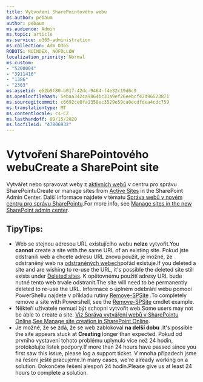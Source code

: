 ```yaml
---
title: Vytvoření SharePointového webu
ms.author: pebaum
author: pebaum
ms.audience: Admin
ms.topic: article
ms.service: o365-administration
ms.collection: Adm_O365
ROBOTS: NOINDEX, NOFOLLOW
localization_priority: Normal
ms.custom:
- "5200004"
- "3911416"
- "1386"
- "2303"
ms.assetid: e62b9f80-b017-42dc-9464-f4e32c19d6c9
ms.openlocfilehash: 5ebaa342ca9864bc31a9ef26eebcf42d96523871
ms.sourcegitcommit: c6692ce0fa1358ec3529e59ca0ecdfdea4cdc759
ms.translationtype: MT
ms.contentlocale: cs-CZ
ms.lasthandoff: 09/15/2020
ms.locfileid: "47806932"
---
```

# <a name="create-a-sharepoint-site"></a><span data-ttu-id="008fc-102">Vytvoření SharePointového webu</span><span class="sxs-lookup"><span data-stu-id="008fc-102">Create a SharePoint site</span></span>

<span data-ttu-id="008fc-103">Vytvářet nebo spravovat weby z [aktivních webů](https://admin.microsoft.com/sharepoint?page=sitemanagement&modern=true) v centru pro správu SharePointu</span><span class="sxs-lookup"><span data-stu-id="008fc-103">Create or manage sites from [Active Sites](https://admin.microsoft.com/sharepoint?page=sitemanagement&modern=true) in the SharePoint Admin Center.</span></span> <span data-ttu-id="008fc-104">Další informace najdete v tématu [Správa webů v novém centru pro správu SharePointu](https://docs.microsoft.com/sharepoint/manage-site-creation).</span><span class="sxs-lookup"><span data-stu-id="008fc-104">For more info, see [Manage sites in the new SharePoint admin center](https://docs.microsoft.com/sharepoint/manage-site-creation).</span></span> 

## <a name="tips"></a><span data-ttu-id="008fc-105">Tipy</span><span class="sxs-lookup"><span data-stu-id="008fc-105">Tips:</span></span>

- <span data-ttu-id="008fc-106">Web se stejnou adresou URL existujícího webu **nelze** vytvořit.</span><span class="sxs-lookup"><span data-stu-id="008fc-106">You **cannot** create a site with the same URL of an existing site.</span></span> <span data-ttu-id="008fc-107">Pokud jste odstranili web a chcete adresu URL znovu použít, je možné, že odstraněný web na [odstraněných webech](https://admin.microsoft.com/sharepoint?page=recyclebin&modern=true)pořád existuje.</span><span class="sxs-lookup"><span data-stu-id="008fc-107">If you deleted a site and are wishing to re-use the URL, it's possible the deleted site still exists under [Deleted sites](https://admin.microsoft.com/sharepoint?page=recyclebin&modern=true).</span></span> <span data-ttu-id="008fc-108">K opětovnému použití adresy URL bude nutné tento web trvale odstranit.</span><span class="sxs-lookup"><span data-stu-id="008fc-108">The site will need to be permanently deleted to re-use the URL.</span></span> <span data-ttu-id="008fc-109">Informace o úplném odebrání webu pomocí PowerShellu najdete v příkladu rutiny [Remove-SPSite](https://docs.microsoft.com/sharepoint/manage-sites-in-new-admin-center#delete-a-site) .</span><span class="sxs-lookup"><span data-stu-id="008fc-109">To completely remove a site with Powershell, see the [Remove-SPSite](https://docs.microsoft.com/sharepoint/manage-sites-in-new-admin-center#delete-a-site) cmdlet example.</span></span>
- <span data-ttu-id="008fc-110">Někteří uživatelé nemusí být schopni vytvořit web.</span><span class="sxs-lookup"><span data-stu-id="008fc-110">Some users may not be able to create a site.</span></span> <span data-ttu-id="008fc-111">[Viz Správa vytváření webů v SharePointu Online](https://docs.microsoft.com/sharepoint/manage-site-creation).</span><span class="sxs-lookup"><span data-stu-id="008fc-111">[See Manage site creation in SharePoint Online](https://docs.microsoft.com/sharepoint/manage-site-creation).</span></span>
- <span data-ttu-id="008fc-112">Je možné, že se zdá, že se web zablokoval **na delší dobu** .</span><span class="sxs-lookup"><span data-stu-id="008fc-112">It's possible the site appears stuck at **Creating** longer than expected.</span></span> <span data-ttu-id="008fc-113">Pokud od prvního vystavení tohoto problému uplynulo více než 24 hodin, protokolujte lístek podpory.</span><span class="sxs-lookup"><span data-stu-id="008fc-113">If more than 24 hours have passed since you first saw this issue, please log a support ticket.</span></span> <span data-ttu-id="008fc-114">V mnoha případech jsme na řešení ještě pracujeme.</span><span class="sxs-lookup"><span data-stu-id="008fc-114">In many cases, we're already working on a solution.</span></span> <span data-ttu-id="008fc-115">Dokončete řešení alespoň 24 hodin.</span><span class="sxs-lookup"><span data-stu-id="008fc-115">Please give us at least 24 hours to complete a solution.</span></span>
